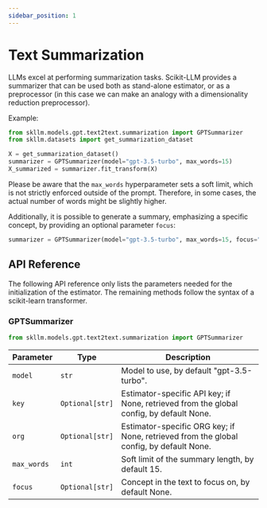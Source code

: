 ```yaml
---
sidebar_position: 1
---
```


# Text Summarization

LLMs excel at performing summarization tasks. Scikit-LLM provides a summarizer that can be used both as stand-alone estimator, or as a preprocessor (in this case we can make an analogy with a dimensionality reduction preprocessor).

Example:

```python
from skllm.models.gpt.text2text.summarization import GPTSummarizer
from skllm.datasets import get_summarization_dataset

X = get_summarization_dataset()
summarizer = GPTSummarizer(model="gpt-3.5-turbo", max_words=15)
X_summarized = summarizer.fit_transform(X)
```

Please be aware that the `max_words` hyperparameter sets a soft limit, which is not strictly enforced outside of the prompt. Therefore, in some cases, the actual number of words might be slightly higher.

Additionally, it is possible to generate a summary, emphasizing a specific concept, by providing an optional parameter `focus`:

```python
summarizer = GPTSummarizer(model="gpt-3.5-turbo", max_words=15, focus="apples")
```

## API Reference

The following API reference only lists the parameters needed for the initialization of the estimator. The remaining methods follow the syntax of a scikit-learn transformer.

### GPTSummarizer
```python
from skllm.models.gpt.text2text.summarization import GPTSummarizer
```

| **Parameter** | **Type** | **Description**          |
| ------------- | -------- | ------------------------ |
| `model`      | `str`  | Model to use, by default "gpt-3.5-turbo". |
| `key`      | `Optional[str]`  | Estimator-specific API key; if None, retrieved from the global config, by default None. |
| `org`      | `Optional[str]`  | Estimator-specific ORG key; if None, retrieved from the global config, by default None. |
| `max_words`      | `int`  | Soft limit of the summary length, by default 15. |
| `focus`      | `Optional[str]`  | Concept in the text to focus on, by default None. |